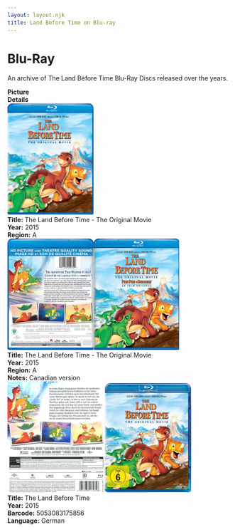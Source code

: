 ```yaml
---
layout: layout.njk
title: Land Before Time on Blu-ray
---
```


# Blu-Ray

An archive of The Land Before Time Blu-Ray Discs released over the years.

<div class="item-table">
  <div class="item-header">
    <div class="item-image"><strong>Picture</strong></div>
    <div class="item-details"><strong>Details</strong></div>
  </div>
</div>
  <div class="item-entry">
  <div class="item-image">
    <a href="/images/media/bluray/lbt1-bluray-2015.jpg" data-lightbox="img" data-title="The Land Before Time Blu-ray (2015)">
        <img src="/images/media/bluray/lbt1-bluray-2015.jpg" alt="Blu-ray of the first Land Before Time movie"
            style="height:250px; object-fit:cover;" loading="lazy">
      </a>
  </div>
  <div class="item-details">
    <strong>Title:</strong> The Land Before Time - The Original Movie<br/>
      <strong>Year:</strong> 2015<br/>
      <strong>Region:</strong> A<br/>
  </div>
</div>

  <div class="item-entry">
  <div class="item-image">
    <a href="/images/media/bluray/lbt1-bluray-2015-canadian.jpg" data-lightbox="img" data-title="The Land Before Time - The Original Movie">
        <div class="img-box">
          <img src="/images/media/bluray/lbt1-bluray-2015-canadian.jpg" alt="The Land Before Time - The Original Movie" style="height:250px; object-fit:cover;" loading="lazy">
        </div>
      </a>
  </div>
  <div class="item-details">
    <strong>Title:</strong> The Land Before Time - The Original Movie<br/>
      <strong>Year:</strong> 2015<br/>
      <strong>Region:</strong> A<br/>
      <strong>Notes:</strong> Canadian version<br/>
  </div>

  <div class="item-entry" id="lbt1-bluray-de-611">
    <div class="item-image">
      <a href="/images/media/bluray/lbt1-bluray-de.jpg" data-lightbox="img" data-title="The Land Before Time">
        <div class="img-box">
          <img src="/images/media/bluray/lbt1-bluray-de.jpg" alt="The Land Before Time" style="height:250px; object-fit:cover;" loading="lazy"/>
        </div>
      </a>
    </div>
    <div class="item-details">
      <strong>Title:</strong> The Land Before Time<br/>
      <strong>Year:</strong> 2015<br/>
      <strong>Barcode:</strong> 5053083175856<br/>
      <strong>Language:</strong> German<br/>
    </div>
  </div>

</div>